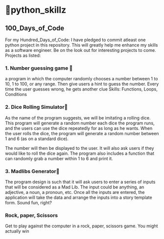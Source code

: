 # 🐍python_skillz
## 100_Days_of_Code
For my Hundred_Days_of_Code: I have pledged to commit atleast one python project in this repository.
This will greatly help me enhance my skills as a software engineer.
Be on the look out for interesting projects to come.
Projects as listed:
### 1. Number guessing game 🔢
a program in which the computer randomly chooses a number between 1 to 10, 1 to 100, or any range. Then give users a hint to guess the number. Every time the user guesses wrong, he gets another clue
Skills: Functions, Loops, Conditions
### 2. Dice Rolling Simulator🎲
As the name of the program suggests, we will be imitating a rolling dice. This program will generate a random number each dice the program runs, and the users can use the dice repeatedly for as long as he wants. When the user rolls the dice, the program will generate a random number between 1 and 6 (as on a standard dice).

The number will then be displayed to the user. It will also ask users if they would like to roll the dice again. The program also includes a function that can randomly grab a number within 1 to 6 and print it.
### 3. Madlibs Generator📜
The program design is such that it will ask users to enter a series of inputs that will be considered as a Mad Lib. The input could be anything, an adjective, a noun, a pronoun, etc. Once all the inputs are entered, the application will take the data and arrange the inputs into a story template form. Sound fun, right?
### Rock, paper, Scissors
Get to play against the computer in a rock, paper, scissors game. You might actually win 
